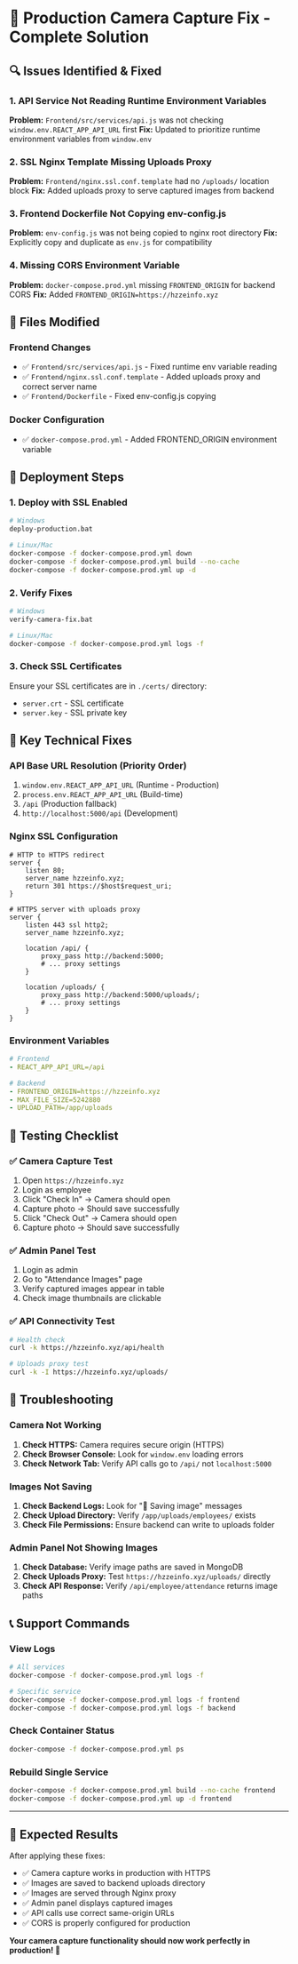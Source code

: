 # 🚀 Production Camera Capture Fix - Complete Solution

## 🔍 Issues Identified & Fixed

### 1. **API Service Not Reading Runtime Environment Variables**
**Problem:** `Frontend/src/services/api.js` was not checking `window.env.REACT_APP_API_URL` first
**Fix:** Updated to prioritize runtime environment variables from `window.env`

### 2. **SSL Nginx Template Missing Uploads Proxy**
**Problem:** `Frontend/nginx.ssl.conf.template` had no `/uploads/` location block
**Fix:** Added uploads proxy to serve captured images from backend

### 3. **Frontend Dockerfile Not Copying env-config.js**
**Problem:** `env-config.js` was not being copied to nginx root directory
**Fix:** Explicitly copy and duplicate as `env.js` for compatibility

### 4. **Missing CORS Environment Variable**
**Problem:** `docker-compose.prod.yml` missing `FRONTEND_ORIGIN` for backend CORS
**Fix:** Added `FRONTEND_ORIGIN=https://hzzeinfo.xyz`

## 📁 Files Modified

### Frontend Changes
- ✅ `Frontend/src/services/api.js` - Fixed runtime env variable reading
- ✅ `Frontend/nginx.ssl.conf.template` - Added uploads proxy and correct server name
- ✅ `Frontend/Dockerfile` - Fixed env-config.js copying

### Docker Configuration
- ✅ `docker-compose.prod.yml` - Added FRONTEND_ORIGIN environment variable

## 🚀 Deployment Steps

### 1. **Deploy with SSL Enabled**
```bash
# Windows
deploy-production.bat

# Linux/Mac
docker-compose -f docker-compose.prod.yml down
docker-compose -f docker-compose.prod.yml build --no-cache
docker-compose -f docker-compose.prod.yml up -d
```

### 2. **Verify Fixes**
```bash
# Windows
verify-camera-fix.bat

# Linux/Mac
docker-compose -f docker-compose.prod.yml logs -f
```

### 3. **Check SSL Certificates**
Ensure your SSL certificates are in `./certs/` directory:
- `server.crt` - SSL certificate
- `server.key` - SSL private key

## 🔧 Key Technical Fixes

### API Base URL Resolution (Priority Order)
1. `window.env.REACT_APP_API_URL` (Runtime - Production)
2. `process.env.REACT_APP_API_URL` (Build-time)
3. `/api` (Production fallback)
4. `http://localhost:5000/api` (Development)

### Nginx SSL Configuration
```nginx
# HTTP to HTTPS redirect
server {
    listen 80;
    server_name hzzeinfo.xyz;
    return 301 https://$host$request_uri;
}

# HTTPS server with uploads proxy
server {
    listen 443 ssl http2;
    server_name hzzeinfo.xyz;
    
    location /api/ {
        proxy_pass http://backend:5000;
        # ... proxy settings
    }
    
    location /uploads/ {
        proxy_pass http://backend:5000/uploads/;
        # ... proxy settings
    }
}
```

### Environment Variables
```yaml
# Frontend
- REACT_APP_API_URL=/api

# Backend  
- FRONTEND_ORIGIN=https://hzzeinfo.xyz
- MAX_FILE_SIZE=5242880
- UPLOAD_PATH=/app/uploads
```

## 🧪 Testing Checklist

### ✅ Camera Capture Test
1. Open `https://hzzeinfo.xyz`
2. Login as employee
3. Click "Check In" → Camera should open
4. Capture photo → Should save successfully
5. Click "Check Out" → Camera should open
6. Capture photo → Should save successfully

### ✅ Admin Panel Test
1. Login as admin
2. Go to "Attendance Images" page
3. Verify captured images appear in table
4. Check image thumbnails are clickable

### ✅ API Connectivity Test
```bash
# Health check
curl -k https://hzzeinfo.xyz/api/health

# Uploads proxy test
curl -k -I https://hzzeinfo.xyz/uploads/
```

## 🐛 Troubleshooting

### Camera Not Working
1. **Check HTTPS:** Camera requires secure origin (HTTPS)
2. **Check Browser Console:** Look for `window.env` loading errors
3. **Check Network Tab:** Verify API calls go to `/api/` not `localhost:5000`

### Images Not Saving
1. **Check Backend Logs:** Look for "📸 Saving image" messages
2. **Check Upload Directory:** Verify `/app/uploads/employees/` exists
3. **Check File Permissions:** Ensure backend can write to uploads folder

### Admin Panel Not Showing Images
1. **Check Database:** Verify image paths are saved in MongoDB
2. **Check Uploads Proxy:** Test `https://hzzeinfo.xyz/uploads/` directly
3. **Check API Response:** Verify `/api/employee/attendance` returns image paths

## 📞 Support Commands

### View Logs
```bash
# All services
docker-compose -f docker-compose.prod.yml logs -f

# Specific service
docker-compose -f docker-compose.prod.yml logs -f frontend
docker-compose -f docker-compose.prod.yml logs -f backend
```

### Check Container Status
```bash
docker-compose -f docker-compose.prod.yml ps
```

### Rebuild Single Service
```bash
docker-compose -f docker-compose.prod.yml build --no-cache frontend
docker-compose -f docker-compose.prod.yml up -d frontend
```

---

## 🎯 Expected Results

After applying these fixes:
- ✅ Camera capture works in production with HTTPS
- ✅ Images are saved to backend uploads directory
- ✅ Images are served through Nginx proxy
- ✅ Admin panel displays captured images
- ✅ API calls use correct same-origin URLs
- ✅ CORS is properly configured for production

**Your camera capture functionality should now work perfectly in production! 🎉**


